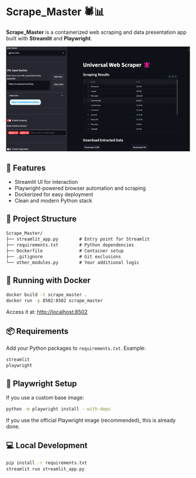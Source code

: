 # Scrape_Master 🕷️📊

**Scrape_Master** is a containerized web scraping and data presentation app built with **Streamlit** and **Playwright**.

![screenshot](Web%20Scraper.png)  

## 🚀 Features

- Streamlit UI for interaction
- Playwright-powered browser automation and scraping
- Dockerized for easy deployment
- Clean and modern Python stack

## 🧱 Project Structure

```
Scrape_Master/
├── streamlit_app.py        # Entry point for Streamlit
├── requirements.txt        # Python dependencies
├── Dockerfile              # Container setup
├── .gitignore              # Git exclusions
└── other_modules.py        # Your additional logic
```

## 🐳 Running with Docker

```bash
docker build -t scrape_master .
docker run -p 8502:8502 scrape_master
```

Access it at: [http://localhost:8502](http://localhost:8502)

## 📦 Requirements

Add your Python packages to `requirements.txt`. Example:

```
streamlit
playwright
```

## 🤖 Playwright Setup

If you use a custom base image:

```bash
python -m playwright install --with-deps
```

If you use the official Playwright image (recommended), this is already done.

## 💻 Local Development

```bash
pip install -r requirements.txt
streamlit run streamlit_app.py
```

